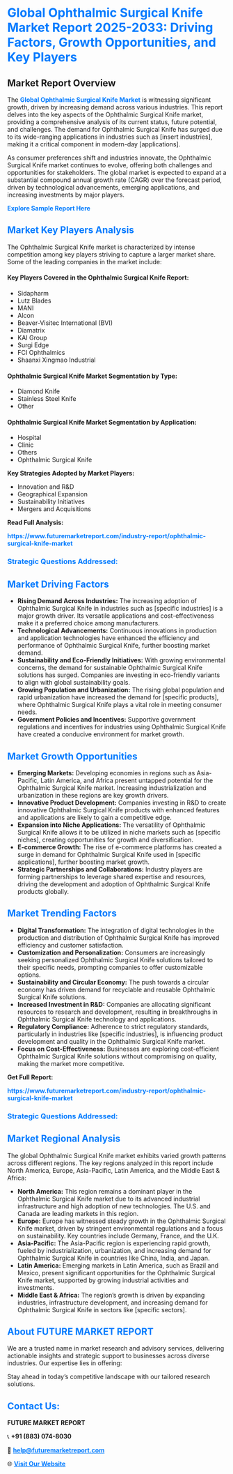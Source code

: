 <h1 style="color: #007BFF;">Global Ophthalmic Surgical Knife Market Report 2025-2033: Driving Factors, Growth Opportunities, and Key Players</h1>

<section id="overview">
<h2>Market Report Overview</h2>
<p>The <a href="https://www.futuremarketreport.com/industry-report/ophthalmic-surgical-knife-market" style="color: #007BFF; text-decoration: none;"><strong>Global Ophthalmic Surgical Knife Market</strong></a> is witnessing significant growth, driven by increasing demand across various industries. This report delves into the key aspects of the Ophthalmic Surgical Knife market, providing a comprehensive analysis of its current status, future potential, and challenges. The demand for Ophthalmic Surgical Knife has surged due to its wide-ranging applications in industries such as [insert industries], making it a critical component in modern-day [applications].</p>
<p>As consumer preferences shift and industries innovate, the Ophthalmic Surgical Knife market continues to evolve, offering both challenges and opportunities for stakeholders. The global market is expected to expand at a substantial compound annual growth rate (CAGR) over the forecast period, driven by technological advancements, emerging applications, and increasing investments by major players.</p>
</section>

<section id="overview">
<p><a href="https://www.futuremarketreport.com/request-sample/reportId=127465" style="color: #007BFF; text-decoration: none;"><strong>Explore Sample Report Here</strong></a></p>
</section>

<section id="key-players">
<h2 style="color: #007BFF;">Market Key Players Analysis</h2>
<p>The Ophthalmic Surgical Knife market is characterized by intense competition among key players striving to capture a larger market share. Some of the leading companies in the market include:</p>
<h4>Key Players Covered in the Ophthalmic Surgical Knife Report:</h4>
<ul><li>Sidapharm</li><li>Lutz Blades</li><li>MANI</li><li>Alcon</li><li>Beaver-Visitec International (BVI)</li><li>Diamatrix</li><li>KAI Group</li><li>Surgi Edge</li><li>FCI Ophthalmics</li><li>Shaanxi Xingmao Industrial</li></ul>
<h4>Ophthalmic Surgical Knife Market Segmentation by Type:</h4>
<ul><li>Diamond Knife</li><li>Stainless Steel Knife</li><li>Other</li></ul>

<h4>Ophthalmic Surgical Knife Market Segmentation by Application:</h4>
<ul><li>Hospital</li><li>Clinic</li><li>Others</li><li>Ophthalmic Surgical Knife</li></ul>
<p><strong>Key Strategies Adopted by Market Players:</strong></p>
<ul>
<li>Innovation and R&D</li>
<li>Geographical Expansion</li>
<li>Sustainability Initiatives</li>
<li>Mergers and Acquisitions</li>
</ul>
</section>

<section>
<p><strong>Read Full Analysis: </strong></p><a href="https://www.futuremarketreport.com/industry-report/ophthalmic-surgical-knife-market" style="color: #007BFF; text-decoration: none;"><strong>https://www.futuremarketreport.com/industry-report/ophthalmic-surgical-knife-market</strong></a>
<h3 style="color: #007BFF;">Strategic Questions Addressed:</h3>
</section>

<section id="driving-factors">
<h2 style="color: #007BFF;">Market Driving Factors</h2>
<ul>
<li><strong>Rising Demand Across Industries:</strong> The increasing adoption of Ophthalmic Surgical Knife in industries such as [specific industries] is a major growth driver. Its versatile applications and cost-effectiveness make it a preferred choice among manufacturers.</li>
<li><strong>Technological Advancements:</strong> Continuous innovations in production and application technologies have enhanced the efficiency and performance of Ophthalmic Surgical Knife, further boosting market demand.</li>
<li><strong>Sustainability and Eco-Friendly Initiatives:</strong> With growing environmental concerns, the demand for sustainable Ophthalmic Surgical Knife solutions has surged. Companies are investing in eco-friendly variants to align with global sustainability goals.</li>
<li><strong>Growing Population and Urbanization:</strong> The rising global population and rapid urbanization have increased the demand for [specific products], where Ophthalmic Surgical Knife plays a vital role in meeting consumer needs.</li>
<li><strong>Government Policies and Incentives:</strong> Supportive government regulations and incentives for industries using Ophthalmic Surgical Knife have created a conducive environment for market growth.</li>
</ul>
</section>

<section id="growth-opportunities">
<h2 style="color: #007BFF;">Market Growth Opportunities</h2>
<ul>
<li><strong>Emerging Markets:</strong> Developing economies in regions such as Asia-Pacific, Latin America, and Africa present untapped potential for the Ophthalmic Surgical Knife market. Increasing industrialization and urbanization in these regions are key growth drivers.</li>
<li><strong>Innovative Product Development:</strong> Companies investing in R&D to create innovative Ophthalmic Surgical Knife products with enhanced features and applications are likely to gain a competitive edge.</li>
<li><strong>Expansion into Niche Applications:</strong> The versatility of Ophthalmic Surgical Knife allows it to be utilized in niche markets such as [specific niches], creating opportunities for growth and diversification.</li>
<li><strong>E-commerce Growth:</strong> The rise of e-commerce platforms has created a surge in demand for Ophthalmic Surgical Knife used in [specific applications], further boosting market growth.</li>
<li><strong>Strategic Partnerships and Collaborations:</strong> Industry players are forming partnerships to leverage shared expertise and resources, driving the development and adoption of Ophthalmic Surgical Knife products globally.</li>
</ul>
</section>

<section id="trending-factors">
<h2 style="color: #007BFF;">Market Trending Factors</h2>
<ul>
<li><strong>Digital Transformation:</strong> The integration of digital technologies in the production and distribution of Ophthalmic Surgical Knife has improved efficiency and customer satisfaction.</li>
<li><strong>Customization and Personalization:</strong> Consumers are increasingly seeking personalized Ophthalmic Surgical Knife solutions tailored to their specific needs, prompting companies to offer customizable options.</li>
<li><strong>Sustainability and Circular Economy:</strong> The push towards a circular economy has driven demand for recyclable and reusable Ophthalmic Surgical Knife solutions.</li>
<li><strong>Increased Investment in R&D:</strong> Companies are allocating significant resources to research and development, resulting in breakthroughs in Ophthalmic Surgical Knife technology and applications.</li>
<li><strong>Regulatory Compliance:</strong> Adherence to strict regulatory standards, particularly in industries like [specific industries], is influencing product development and quality in the Ophthalmic Surgical Knife market.</li>
<li><strong>Focus on Cost-Effectiveness:</strong> Businesses are exploring cost-efficient Ophthalmic Surgical Knife solutions without compromising on quality, making the market more competitive.</li>
</ul>
</section>

<section>
<p><strong>Get Full Report: </strong></p><a href="https://www.futuremarketreport.com/industry-report/ophthalmic-surgical-knife-market" style="color: #007BFF; text-decoration: none;"><strong>https://www.futuremarketreport.com/industry-report/ophthalmic-surgical-knife-market</strong></a>
<h3 style="color: #007BFF;">Strategic Questions Addressed:</h3>
</section>


<section id="regional-analysis">
<h2 style="color: #007BFF;">Market Regional Analysis</h2>
<p>The global Ophthalmic Surgical Knife market exhibits varied growth patterns across different regions. The key regions analyzed in this report include North America, Europe, Asia-Pacific, Latin America, and the Middle East & Africa:</p>
<ul>
<li><strong>North America:</strong> This region remains a dominant player in the Ophthalmic Surgical Knife market due to its advanced industrial infrastructure and high adoption of new technologies. The U.S. and Canada are leading markets in this region.</li>
<li><strong>Europe:</strong> Europe has witnessed steady growth in the Ophthalmic Surgical Knife market, driven by stringent environmental regulations and a focus on sustainability. Key countries include Germany, France, and the U.K.</li>
<li><strong>Asia-Pacific:</strong> The Asia-Pacific region is experiencing rapid growth, fueled by industrialization, urbanization, and increasing demand for Ophthalmic Surgical Knife in countries like China, India, and Japan.</li>
<li><strong>Latin America:</strong> Emerging markets in Latin America, such as Brazil and Mexico, present significant opportunities for the Ophthalmic Surgical Knife market, supported by growing industrial activities and investments.</li>
<li><strong>Middle East & Africa:</strong> The region’s growth is driven by expanding industries, infrastructure development, and increasing demand for Ophthalmic Surgical Knife in sectors like [specific sectors].</li>
</ul>
</section>

<footer>
<h2 style="color: #007BFF;">About FUTURE MARKET REPORT</h2>
<p>We are a trusted name in market research and advisory services, delivering actionable insights and strategic support to businesses across diverse industries. Our expertise lies in offering:</p>

<p>Stay ahead in today’s competitive landscape with our tailored research solutions.</p>

<h2 style="color: #007BFF;">Contact Us:</h2>
<p><strong>FUTURE MARKET REPORT</strong></p>
<p>📞 <strong>+91 (883) 074-8030</strong></p>
<p>📧 <strong><a href="mailto:help@futuremarketreport.com" style="color: #007BFF;">help@futuremarketreport.com</a></strong></p>
<p>🌐 <strong><a href="https://www.futuremarketreport.com/" style="color: #007BFF;">Visit Our Website</a></strong></p>
</footer>